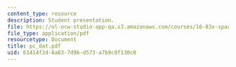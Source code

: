 ```yaml
---
content_type: resource
description: Student presentation.
file: https://ol-ocw-studio-app-qa.s3.amazonaws.com/courses/16-83x-space-systems-engineering-spring-2002-spring-2003/61414f2d8a837d9bd573a7b9c0f130c8_pc_dat.pdf
file_type: application/pdf
resourcetype: Document
title: pc_dat.pdf
uid: 61414f2d-8a83-7d9b-d573-a7b9c0f130c8
---
```

